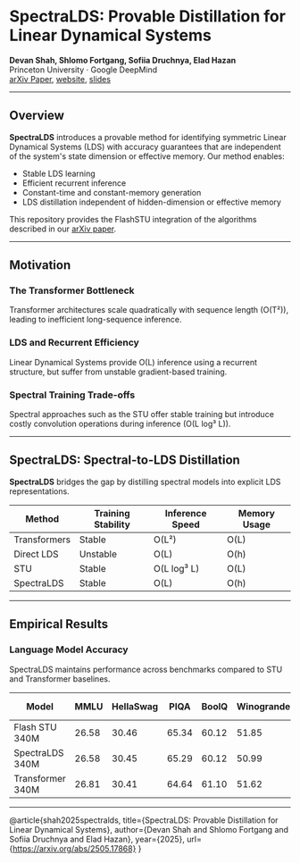 # SpectraLDS: Provable Distillation for Linear Dynamical Systems

**Devan Shah, Shlomo Fortgang, Sofiia Druchnya, Elad Hazan**  
Princeton University · Google DeepMind  
[arXiv Paper](https://arxiv.org/abs/2505.17868), [website](https://dshah02.github.io/spectralds.io/), [slides](https://dshah02.github.io/pdfs/spectralds_slides.pdf)

---

## Overview

**SpectraLDS** introduces a provable method for identifying symmetric Linear Dynamical Systems (LDS) with accuracy guarantees that are independent of the system's state dimension or effective memory. Our method enables:

- Stable LDS learning
- Efficient recurrent inference
- Constant-time and constant-memory generation
- LDS distillation independent of hidden-dimension or effective memory

This repository provides the FlashSTU integration of the algorithms described in our [arXiv paper](https://arxiv.org/abs/2505.17868).

---

## Motivation

### The Transformer Bottleneck

Transformer architectures scale quadratically with sequence length (O(T²)), leading to inefficient long-sequence inference.

### LDS and Recurrent Efficiency

Linear Dynamical Systems provide O(L) inference using a recurrent structure, but suffer from unstable gradient-based training.

### Spectral Training Trade-offs

Spectral approaches such as the STU offer stable training but introduce costly convolution operations during inference (O(L log³ L)).

---

## SpectraLDS: Spectral-to-LDS Distillation

**SpectraLDS** bridges the gap by distilling spectral models into explicit LDS representations.

| Method         | Training Stability | Inference Speed | Memory Usage |
|----------------|--------------------|------------------|---------------|
| Transformers   | Stable             | O(L²)            | O(L)      |
| Direct LDS     | Unstable           | O(L)             | O(h)          |
| STU            | Stable             | O(L log³ L)      | O(L)          |
| SpectraLDS     | Stable             | O(L)             | O(h)          |

---

## Empirical Results

### Language Model Accuracy

SpectraLDS maintains performance across benchmarks compared to STU and Transformer baselines.

| Model           | MMLU | HellaSwag | PIQA | BoolQ | Winogrande | CSQA | OBQA | ARC-e | ARC-c | Average |
|-----------------|------|-----------|------|--------|-------------|------|------|--------|--------|---------|
| Flash STU 340M  | 26.58| 30.46     | 65.34| 60.12  | 51.85       | 20.48| 20.60| 54.08  | 23.29  | 39.20   |
| SpectraLDS 340M | 26.58| 30.45     | 65.29| 60.12  | 50.99       | 20.15| 20.20| 54.17  | 23.29  | 39.03   |
| Transformer 340M| 26.81| 30.41     | 64.64| 61.10  | 51.62       | 19.98| 18.80| 55.47  | 21.84  | 38.96   |

---

@article{shah2025spectralds,
  title={SpectraLDS: Provable Distillation for Linear Dynamical Systems}, 
  author={Devan Shah and Shlomo Fortgang and Sofiia Druchnya and Elad Hazan},
  year={2025},
  url={https://arxiv.org/abs/2505.17868}
}


